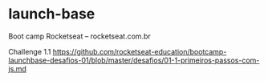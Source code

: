 ﻿# launch-base
Boot camp Rocketseat – rocketseat.com.br

Challenge 1.1
https://github.com/rocketseat-education/bootcamp-launchbase-desafios-01/blob/master/desafios/01-1-primeiros-passos-com-js.md
